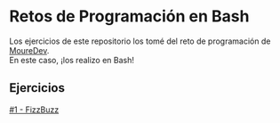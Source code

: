 # Retos de Programación en Bash #

Los ejercicios de este repositorio los tomé del reto de programación de [MoureDev](https://retosdeprogramacion.com/ejercicios/ "MoureDev").  
En este caso, ¡los realizo en Bash!

## Ejercicios ###

[#1 - FizzBuzz](https://github.com/aperezmari/retos_programacion_bash_ejercicios/blob/main/fizzbuzz.sh) 


